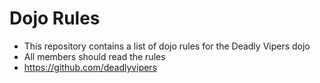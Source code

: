 Dojo Rules
==========

* This repository contains a list of dojo rules for the Deadly Vipers dojo
* All members should read the rules
* https://github.com/deadlyvipers
